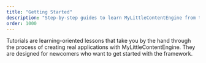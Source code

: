 ```yaml
---
title: "Getting Started"
description: "Step-by-step guides to learn MyLittleContentEngine from the ground up"
order: 1000
---
```


Tutorials are learning-oriented lessons that take you by the hand through the process of creating real applications with MyLittleContentEngine. They are designed for newcomers who want to get started with the framework.